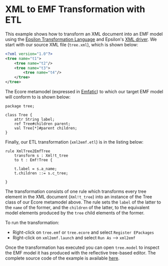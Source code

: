 # XML to EMF Transformation with ETL

This example shows how to transform an XML document into an EMF model using the [Epsilon Transformation Language](../../etl) and Epsilon's [XML driver](../plain-xml). We start with our source XML file (`tree.xml`), which is shown below:

```xml
<?xml version="1.0"?>
<tree name="t1">
	<tree name="t2"/>
	<tree name="t3">
		<tree name="t4"/>
	</tree>
</tree>
```

The Ecore metamodel (expressed in [Emfatic](http://eclipse.org/emfatic)) to which our target EMF model will conform to is shown below:

```emf
package tree;

class Tree {
	attr String label;
	ref Tree#children parent;
	val Tree[*]#parent children;
}
```

Finally, our ETL transformation (`xml2emf.etl`) is in the listing below:

```etl
rule XmlTree2EmfTree
	transform s : Xml!t_tree
	to t : Emf!Tree {
	
	t.label = s.a_name;
	t.children ::= s.c_tree;
	
}
```

The transformation consists of one rule which transforms every tree element in the XML document (`Xml!t_tree`) into an instance of the Tree class of our Ecore metamodel above. The rule sets the `label` of the latter to the `name` of the former, and the `children` of the latter, to the equivalent model elements produced by the `tree` child elements of the former.

To run the transformation:

- Right-click on `tree.emf` or `tree.ecore` and select `Register EPackages`
- Right-click on `xml2emf.launch` and select `Run As` --> `xml2emf`

Once the transformation has executed you can open `tree.model` to inspect the EMF model it has produced with the reflective tree-based editor. The complete source code of the example is available [here](https://github.com/eclipse/epsilon/tree/main/examples/org.eclipse.epsilon.examples.etl.xml2emf).
